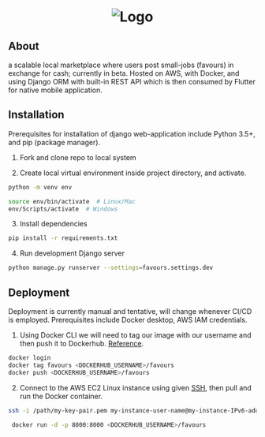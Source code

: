 <h1 align="center">
    <img alt="Logo" src="https://media.giphy.com/media/elUWc9Gx9hWPUa0Z9H/giphy.gif" width="">
</h1>

## About
a scalable local marketplace where users post small-jobs (favours) in exchange for cash; currently in beta.
Hosted on AWS, with Docker, and using Django ORM with built-in REST API which is then consumed by Flutter for native mobile application.
## Installation

Prerequisites for installation of django web-application include Python 3.5+, and pip (package manager).

1. Fork and clone repo to local system

2. Create local virtual environment inside project directory, and activate.

```bash
python -m venv env

source env/bin/activate  # Linux/Mac
env/Scripts/activate  # Windows
```

3. Install dependencies

```bash
pip install -r requirements.txt
```

4. Run development Django server

```bash
python manage.py runserver --settings=favours.settings.dev
```

## Deployment

Deployment is currently manual and tentative, will change whenever CI/CD is employed. Prerequisites include Docker desktop, AWS IAM credentials.

1. Using Docker CLI we will need to tag our image with our username and then push it to Dockerhub. [Reference](https://stackabuse.com/deploying-django-applications-to-aws-ec2-with-docker/).

```bash
docker login
docker tag favours <DOCKERHUB_USERNAME>/favours
docker push <DOCKERHUB_USERNAME>/favours
```

2. Connect to the AWS EC2 Linux instance using given [SSH](https://docs.aws.amazon.com/AWSEC2/latest/UserGuide/AccessingInstancesLinux.html), then pull and run the Docker container.

```bash
ssh -i /path/my-key-pair.pem my-instance-user-name@my-instance-IPv6-address
```

```bash
 docker run -d -p 8000:8000 <DOCKERHUB_USERNAME>/favours
 ```

